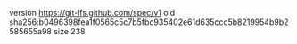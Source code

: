 version https://git-lfs.github.com/spec/v1
oid sha256:b0496398fea1f0565c5c7b5fbc935402e61d635ccc5b8219954b9b2585655a98
size 238
